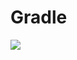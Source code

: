 # Gradle

[![](https://jitpack.io/v/zj565061763/eventflow.svg)](https://jitpack.io/#zj565061763/eventflow)